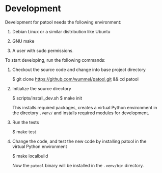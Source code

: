 Development
============

Development for patool needs the following environment:

1. Debian Linux or a similar distribution like Ubuntu

2. GNU make

3. A user with sudo permissions.


To start developing, run the following commands:

1. Checkout the source code and change into base project directory

   $ git clone https://github.com/wummel/patool.git && cd patool

2. Initialize the source directory

   $ scripts/install_dev.sh
   $ make init

   This installs required packages, creates a virtual Python environment in the directory `.venv/`
   and installs required modules for development.

3. Run the tests

   $ make test

4. Change the code, and test the new code by installing patool in the virtual Python environment

   $ make localbuild

   Now the `patool` binary will be installed in the `.venv/bin` directory.

